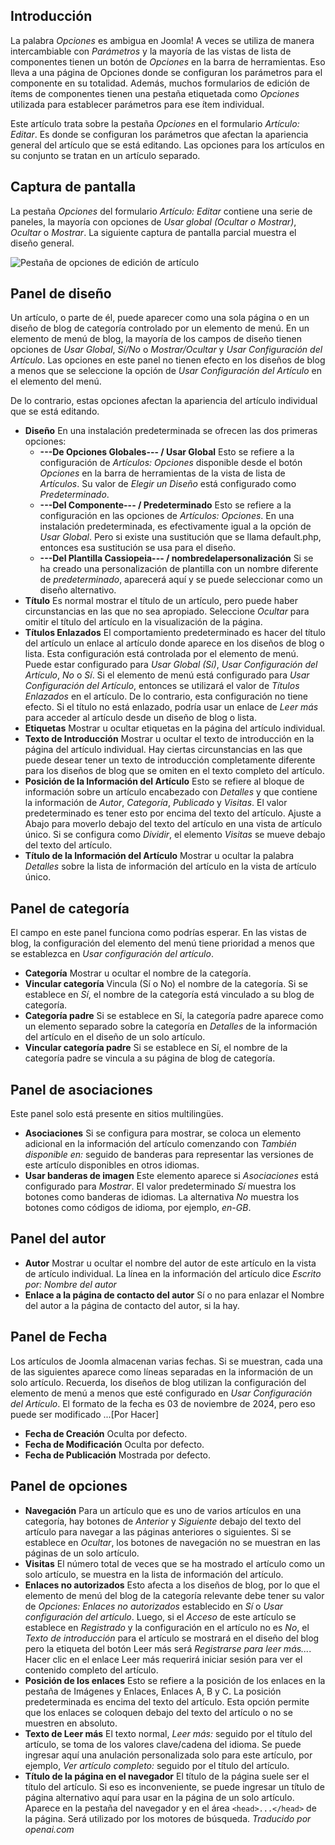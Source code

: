 <!-- Filename: J6.x:_Article_Options / Display title: Artículo: Editar - Opciones   -->

## Introducción

La palabra *Opciones* es ambigua en Joomla! A veces se utiliza de manera intercambiable con *Parámetros* y la mayoría de las vistas de lista de componentes tienen un botón de *Opciones* en la barra de herramientas. Eso lleva a una página de Opciones donde se configuran los parámetros para el componente en su totalidad. Además, muchos formularios de edición de ítems de componentes tienen una pestaña etiquetada como *Opciones* utilizada para establecer parámetros para ese ítem individual.

Este artículo trata sobre la pestaña *Opciones* en el formulario *Artículo: Editar*. Es donde se configuran los parámetros que afectan la apariencia general del artículo que se está editando. Las opciones para los artículos en su conjunto se tratan en un artículo separado.

## Captura de pantalla

La pestaña *Opciones* del formulario *Artículo: Editar* contiene una serie de paneles, la mayoría con opciones de *Usar global (Ocultar o Mostrar)*, *Ocultar* o *Mostrar*. La siguiente captura de pantalla parcial muestra el diseño general.

![Pestaña de opciones de edición de artículo](../../../en/images/articles/articles-edit-options-tab.png)

## Panel de diseño

Un artículo, o parte de él, puede aparecer como una sola página o en un diseño de blog de categoría controlado por un elemento de menú. En un elemento de menú de blog, la mayoría de los campos de diseño tienen opciones de *Usar Global*, *Sí/No* o *Mostrar/Ocultar* y *Usar Configuración del Artículo*. Las opciones en este panel no tienen efecto en los diseños de blog a menos que se seleccione la opción de *Usar Configuración del Artículo* en el elemento del menú.

De lo contrario, estas opciones afectan la apariencia del artículo individual que se está editando.

- **Diseño** En una instalación predeterminada se ofrecen las dos primeras opciones:
  - **---De Opciones Globales--- / Usar Global** Esto se refiere a la configuración de *Artículos: Opciones* disponible desde el botón *Opciones* en la barra de herramientas de la vista de lista de *Artículos*. Su valor de *Elegir un Diseño* está configurado como *Predeterminado*.
  - **---Del Componente--- / Predeterminado** Esto se refiere a la configuración en las opciones de *Artículos: Opciones*. En una instalación predeterminada, es efectivamente igual a la opción de *Usar Global*. Pero si existe una sustitución que se llama default.php, entonces esa sustitución se usa para el diseño.
  - **---Del Plantilla Cassiopeia--- / nombredelapersonalización** Si se ha creado una personalización de plantilla con un nombre diferente de *predeterminado*, aparecerá aquí y se puede seleccionar como un diseño alternativo.
- **Título** Es normal mostrar el título de un artículo, pero puede haber circunstancias en las que no sea apropiado. Seleccione *Ocultar* para omitir el título del artículo en la visualización de la página.
- **Títulos Enlazados** El comportamiento predeterminado es hacer del título del artículo un enlace al artículo donde aparece en los diseños de blog o lista. Esta configuración está controlada por el elemento de menú. Puede estar configurado para *Usar Global (Sí)*, *Usar Configuración del Artículo*, *No* o *Sí*. Si el elemento de menú está configurado para *Usar Configuración del Artículo*, entonces se utilizará el valor de *Títulos Enlazados* en el artículo. De lo contrario, esta configuración no tiene efecto. Si el título no está enlazado, podría usar un enlace de *Leer más* para acceder al artículo desde un diseño de blog o lista.
- **Etiquetas** Mostrar u ocultar etiquetas en la página del artículo individual.
- **Texto de Introducción** Mostrar u ocultar el texto de introducción en la página del artículo individual. Hay ciertas circunstancias en las que puede desear tener un texto de introducción completamente diferente para los diseños de blog que se omiten en el texto completo del artículo.
- **Posición de la Información del Artículo** Esto se refiere al bloque de información sobre un artículo encabezado con *Detalles* y que contiene la información de *Autor*, *Categoría*, *Publicado* y *Visitas*. El valor predeterminado es tener esto por encima del texto del artículo. Ajuste a Abajo para moverlo debajo del texto del artículo en una vista de artículo único. Si se configura como *Dividir*, el elemento *Visitas* se mueve debajo del texto del artículo.
- **Título de la Información del Artículo** Mostrar u ocultar la palabra *Detalles* sobre la lista de información del artículo en la vista de artículo único.

## Panel de categoría

El campo en este panel funciona como podrías esperar. En las vistas de blog, la configuración del elemento del menú tiene prioridad a menos que se establezca en *Usar configuración del artículo*.

- **Categoría** Mostrar u ocultar el nombre de la categoría.
- **Vincular categoría** Vincula (Sí o No) el nombre de la categoría. Si se establece en *Sí*, el nombre de la categoría está vinculado a su blog de categoría.
- **Categoría padre** Si se establece en Sí, la categoría padre aparece como un elemento separado sobre la categoría en *Detalles* de la información del artículo en el diseño de un solo artículo.
- **Vincular categoría padre** Si se establece en Sí, el nombre de la categoría padre se vincula a su página de blog de categoría.

## Panel de asociaciones

Este panel solo está presente en sitios multilingües.

- **Asociaciones** Si se configura para mostrar, se coloca un elemento adicional en la información del artículo comenzando con *También disponible en:* seguido de banderas para representar las versiones de este artículo disponibles en otros idiomas.
- **Usar banderas de imagen** Este elemento aparece si *Asociaciones* está configurado para *Mostrar*. El valor predeterminado *Sí* muestra los botones como banderas de idiomas. La alternativa *No* muestra los botones como códigos de idioma, por ejemplo, *en-GB*.

## Panel del autor

- **Autor** Mostrar u ocultar el nombre del autor de este artículo en la vista de artículo individual. La línea en la información del artículo dice *Escrito por: Nombre del autor*
- **Enlace a la página de contacto del autor** Sí o no para enlazar el Nombre del autor a la página de contacto del autor, si la hay.  

## Panel de Fecha

Los artículos de Joomla almacenan varias fechas. Si se muestran, cada una de las siguientes aparece como líneas separadas en la información de un solo artículo. Recuerda, los diseños de blog utilizan la configuración del elemento de menú a menos que esté configurado en *Usar Configuración del Artículo*. El formato de la fecha es 03 de noviembre de 2024, pero eso puede ser modificado ...[Por Hacer]

- **Fecha de Creación** Oculta por defecto.
- **Fecha de Modificación** Oculta por defecto.
- **Fecha de Publicación** Mostrada por defecto.

## Panel de opciones

- **Navegación** Para un artículo que es uno de varios artículos en una
  categoría, hay botones de *Anterior* y *Siguiente* debajo del texto del artículo para
  navegar a las páginas anteriores o siguientes. Si se establece en *Ocultar*, los botones de navegación
  no se muestran en las páginas de un solo artículo.
- **Visitas** El número total de veces que se ha mostrado el artículo como
  un solo artículo, se muestra en la lista de información del artículo.
- **Enlaces no autorizados** Esto afecta a los diseños de blog, por lo que el elemento de menú del blog de la categoría
  relevante debe tener su valor de *Opciones: Enlaces no autorizados* establecido en
  *Sí* o *Usar configuración del artículo*. Luego, si el *Acceso* de este artículo se establece en
  *Registrado* y la configuración en el artículo no es *No*, el *Texto de introducción*
  para el artículo se mostrará en el diseño del blog pero la etiqueta del botón Leer más
  será *Registrarse para leer más...*. Hacer clic en el enlace Leer más requerirá
  iniciar sesión para ver el contenido completo del artículo.
- **Posición de los enlaces** Esto se refiere a la posición de los enlaces en la
  pestaña de Imágenes y Enlaces, Enlaces A, B y C. La posición predeterminada es encima del
  texto del artículo. Esta opción permite que los enlaces se coloquen debajo del texto del 
  artículo o no se muestren en absoluto.
- **Texto de Leer más** El texto normal, *Leer más:* seguido por el título del
  artículo, se toma de los valores clave/cadena del idioma. Se puede ingresar aquí una anulación 
  personalizada solo para este artículo, por ejemplo, *Ver artículo completo:* seguido
  por el título del artículo.
- **Título de la página en el navegador** El título de la página suele ser el título del artículo. Si
  eso es inconveniente, se puede ingresar un título de página alternativo aquí para usar en la
  página de un solo artículo. Aparece en la pestaña del navegador y en el área
  `<head>...</head>` de la página. Será utilizado por los motores de búsqueda.
*Traducido por openai.com*

